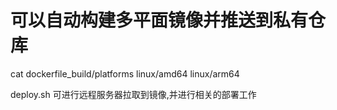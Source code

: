 # 可以自动构建多平面镜像并推送到私有仓库
cat dockerfile_build/platforms
linux/amd64
linux/arm64

deploy.sh
可进行远程服务器拉取到镜像,并进行相关的部署工作
